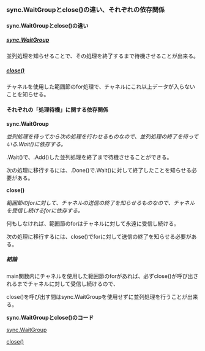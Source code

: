 ### sync.WaitGroupとclose()の違い、それぞれの依存関係

#### sync.WaitGroupとclose()の違い

##### [sync.WaitGroup]()

並列処理を知らせることで、その処理を終了するまで待機させることが出来る。

##### [close()]()

チャネルを使用した範囲節のfor処理で、チャネルにこれ以上データが入らないことを知らせる。

#### それぞれの「処理待機」に関する依存関係

**sync.WaitGroup**

*並列処理を待ってから次の処理を行わせるものなので、並列処理の終了を待っている.Wait()に依存する。*

.Wait()で、.Add()した並列処理を終了まで待機させることができる。

次の処理に移行するには、.Done()で.Wait()に対して終了したことを知らせる必要がある。

**close()**

*範囲節のforに対して、チャネルの送信の終了を知らせるものなので、チャネルを受信し続けるforに依存する。*

何もしなければ、範囲節のforはチャネルに対して永遠に受信し続ける。

次の処理に移行するには、close()でforに対して送信の終了を知らせる必要がある。

##### 結論

main関数内にチャネルを使用した範囲節のforがあれば、必ずclose()が呼び出されるまでチャネルに対して受信し続けるので、

close()を呼び出す間はsync.WaitGroupを使用せずに並列処理を行うことが出来る。


**sync.WaitGroupとclose()のコード**

[sync.WaitGroup]()

[close()]()
